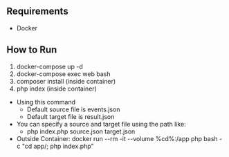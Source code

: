 ## Requirements
  - Docker
 
 ## How to Run 
 1. docker-compose up -d
 2. docker-compose exec web bash
 3. composer install (inside container)
 4. php index (inside container) 
   - Using this command 
        - Default source file is events.json
        - Default target file is result.json
   - You can specify a source and target file using the path like:
        - php index.php source.json target.json 
   - Outside Container: docker run --rm -it --volume %cd%:/app php bash -c "cd app/; php index.php"